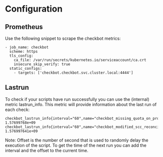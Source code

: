 # Configuration

## Prometheus

Use the following snippet to scrape the checkbot metrics:
```
- job_name: checkbot
  scheme: https
  tls_config:
    ca_file: /var/run/secrets/kubernetes.io/serviceaccount/ca.crt
    insecure_skip_verify: true
  static_configs:
    - targets: ['checkbot.checkbot.svc.cluster.local:4444']
```

## Lastrun

To check if your scripts have run successfully you can use the (internal) metric lastrun_info. This metric will provide information about the last run of each check:

```
checkbot_lastrun_info{interval="60",name="checkbot_missing_quota_on_project_total",offset="22",success="true",type="Gauge"} 1.57699768e+09
checkbot_lastrun_info{interval="60",name="checkbot_modified_scc_reconcile",offset="12",success="true",type="Gauge"} 1.576997641e+09
```

Note:  Offset is the number of second that is used to randomly delay the execution of the script. To get the time of the next run you can add the interval and the offset to the current time.
